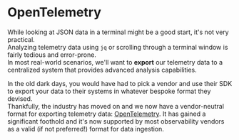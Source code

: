 # OpenTelemetry

While looking at JSON data in a terminal might be a good start, it's not very practical.\
Analyzing telemetry data using `jq` or scrolling through a terminal window is fairly tedious
and error-prone.\
In most real-world scenarios, we'll want to **export** our telemetry data to a centralized
system that provides advanced analysis capabilities.

In the old dark days, you would have had to pick a vendor and use their SDK to export your data
to their systems in whatever bespoke format they devised.\
Thankfully, the industry has moved on and we now have a vendor-neutral format for exporting
telemetry data: [OpenTelemetry](https://opentelemetry.io/).
It has gained a significant foothold and it's now supported by most observability vendors as
a valid (if not preferred!) format for data ingestion.
